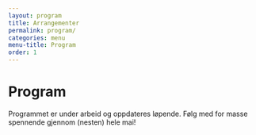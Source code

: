 ```yaml
---
layout: program
title: Arrangementer
permalink: program/
categories: menu
menu-title: Program
order: 1
---
```

# Program

Programmet er under arbeid og oppdateres løpende. Følg med for masse spennende gjennom (nesten) hele mai!
